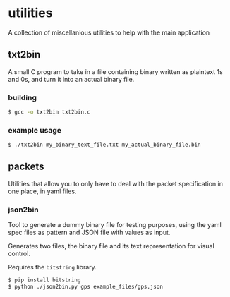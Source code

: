 # utilities

A collection of miscellanious utilities to help with the main application

## txt2bin

A small C program to take in a file containing binary written as plaintext 1s
and 0s, and turn it into an actual binary file.

### building

```bash
$ gcc -o txt2bin txt2bin.c
```

### example usage

```bash
$ ./txt2bin my_binary_text_file.txt my_actual_binary_file.bin
```

## packets

Utilities that allow you to only have to deal with the packet specification in
one place, in yaml files.

### json2bin

Tool to generate a dummy binary file for testing purposes, using the yaml spec files as pattern and JSON file with values as input.

Generates two files, the binary file and its text representation for visual control.

Requires the `bitstring` library. 

```bash
$ pip install bitstring
$ python ./json2bin.py gps example_files/gps.json
```
